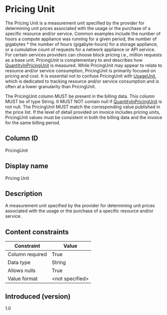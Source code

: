 # Pricing Unit

The Pricing Unit is a measurement unit specified by the provider for determining unit prices associated with the usage or the purchase of a specific resource and/or service. Common examples include the number of hours a compute appliance was running for a given period, the number of gigabytes * the number of hours (gigabyte-hours) for a storage appliance, or a cumulative count of requests for a network appliance or API service. For certain services providers can choose block pricing i.e., million requests as a base unit. PricingUnit is complementary to and describes how [QuantityInPricingUnit](#quantityinpricingunit) is measured. While PricingUnit may appear to relate to resource and/or service consumption, PricingUnit is primarily focused on pricing and cost. It is essential not to confuse PricingUnit with [UsageUnit](#usageunit), which is dedicated to tracking resource and/or service consumption and is often at a lower granularity than PricingUnit.

The PricingUnit column MUST be present in the billing data. This column MUST be of type String. It MUST NOT contain null if [QuantityInPricingUnit](#quantityinpricingunit) is not null. The PricingUnit MUST match the corresponding value published in the price list. If the level of detail provided on invoice includes pricing units, PricingUnit values must be consistent in both the billing data and the invoice for the same billing period.

## Column ID

PricingUnit

## Display name

Pricing Unit

## Description

A measurement unit specified by the provider for determining unit prices associated with the usage or the purchase of a specific resource and/or service.

## Content constraints

| Constraint      | Value           |
|-----------------|-----------------|
| Column required | True            |
| Data type       | String          |
| Allows nulls    | True            |
| Value format    | \<not specified> |

## Introduced (version)

1.0

